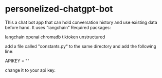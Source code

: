 # personelized-chatgpt-bot

This a chat bot app that can hold conversation history and use existing data before hand.
It uses "langchain"
Required packages:


langchain openai chromadb tiktoken unstructured


add a file called "constants.py" to the same directory and add the following line:


APIKEY = "<your OpenAI API key>" 



change it to your api key.
